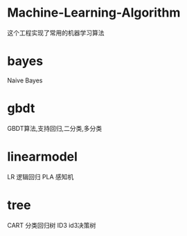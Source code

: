 # Machine-Learning-Algorithm
这个工程实现了常用的机器学习算法

# bayes
Naive Bayes

# gbdt
GBDT算法,支持回归,二分类,多分类

# linearmodel
LR 逻辑回归
PLA 感知机

# tree
CART 分类回归树
ID3 id3决策树

